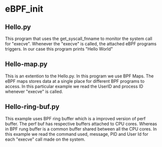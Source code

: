 # eBPF_init

## Hello.py 
This program that uses the get_syscall_fnname to monitor the system call for "execve".
Whenever the "execve" is called, the attached eBPF programs triggers.
In our case this program prints "Hello World"

## Hello-map.py
This is an extention to the Hello.py. In this program we use BPF Maps.
The eBPF maps stores data at a single place for different BPF programs to access.
In this particular example we read the UserID and process ID whenever "execve" is called.

## Hello-ring-buf.py
This example uses BPF ring buffer which is a improved version of perf buffer. The perf buf has respective buffers attached to CPU cores. Whereas in BPF rung buffer is a common buffer shared between all the CPU cores.
In this example we read the command used, message, PID and User Id for each "execve" call made on the system.

